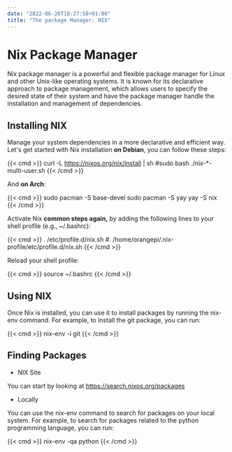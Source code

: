 ```yaml
---
date: "2022-06-26T18:27:58+01:00"
title: "The package Manager: NIX"
---
```


# Nix Package Manager

Nix package manager is a powerful and flexible package manager for Linux and other Unix-like operating systems. It is known for its declarative approach to package management, which allows users to specify the desired state of their system and have the package manager handle the installation and management of dependencies.


## Installing NIX

Manage your system dependencies in a more declarative and efficient way. Let's get started with Nix installation **on Debian**, you can follow these steps:


{{< cmd >}} 
curl -L https://nixos.org/nix/install | sh
#sudo bash ./nix-*-multi-user.sh
{{< /cmd >}}

And **on Arch**:

{{< cmd >}} 
sudo pacman -S base-devel
sudo pacman -S yay
yay -S nix
{{< /cmd >}}



Activate Nix **common steps again,** by adding the following lines to your shell profile (e.g., ~/.bashrc):

{{< cmd >}} 
. /etc/profile.d/nix.sh
#. /home/orangepi/.nix-profile/etc/profile.d/nix.sh
{{< /cmd >}}


Reload your shell profile:

{{< cmd >}} 
source ~/.bashrc
{{< /cmd >}}

## Using NIX

Once Nix is installed, you can use it to install packages by running the nix-env command. For example, to install the git package, you can run:

{{< cmd >}} 
nix-env -i git
{{< /cmd >}}


## Finding Packages 

* NIX Site

You can start by looking at <https://search.nixos.org/packages>

* Locally

You can use the nix-env command to search for packages on your local system. For example, to search for packages related to the python programming language, you can run:

{{< cmd >}} 
nix-env -qa python
{{< /cmd >}}

